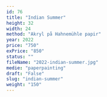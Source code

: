 ```yaml
---
id: 76
title: "Indian Summer"
height: 32
width: 24
method: "Akryl på Hahnemühle papir"
year: 2022
price: "750"
exPrice: "850"
status: ""
fileName: "2022-indian-summer.jpg"
medie: "paperpainting"
draft: "False"
slug: "indian-summer"
weight: "150"
---
```

